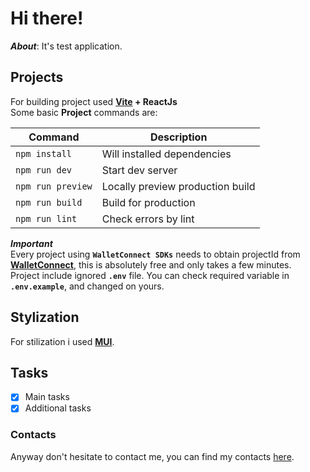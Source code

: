 # Hi there!

**_About_**: It's test application.

## Projects

For building project used **[Vite](https://vitejs.dev/) + ReactJs**\
Some basic **Project** commands are:

| Command           | Description                      |
| ----------------- | -------------------------------- |
| `npm install `    | Will installed dependencies      |
| `npm run dev`     | Start dev server                 |
| `npm run preview` | Locally preview production build |
| `npm run build`   | Build for production             |
| `npm run lint `   | Check errors by lint             |

**_Important_**\
Every project using **`WalletConnect SDKs`** needs to obtain projectId from **[WalletConnect](https://cloud.walletconnect.com/)**, this is absolutely free and only takes a few minutes.\
Project include ignored **`.env`** file. You can check required variable in **`.env.example`**, and changed on yours.

## Stylization

For stilization i used **[MUI](https://mui.com/)**.

## Tasks

-   [x] Main tasks
-   [x] Additional tasks

### Contacts

Anyway don't hesitate to contact me, you can find my contacts [here](https://github.com/Vokoloven).
